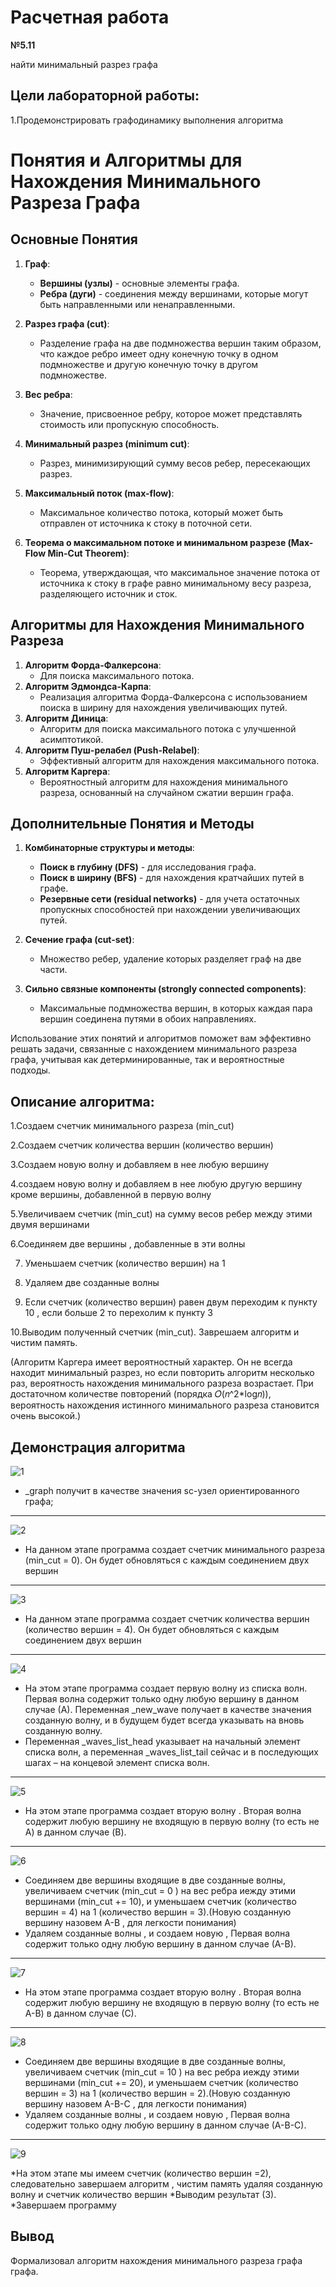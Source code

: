# Расчетная работа 
**№5.11**

найти минимальный разрез графа
## Цели лабораторной работы:
1.Продемонстрировать графодинамику выполнения алгоритма
# Понятия и Алгоритмы для Нахождения Минимального Разреза Графа

## Основные Понятия

1. **Граф**:
   - **Вершины (узлы)** - основные элементы графа.
   - **Ребра (дуги)** - соединения между вершинами, которые могут быть направленными или ненаправленными.

2. **Разрез графа (cut)**:
   - Разделение графа на две подмножества вершин таким образом, что каждое ребро имеет одну конечную точку в одном подмножестве и другую конечную точку в другом подмножестве.

3. **Вес ребра**:
   - Значение, присвоенное ребру, которое может представлять стоимость или пропускную способность.

4. **Минимальный разрез (minimum cut)**:
   - Разрез, минимизирующий сумму весов ребер, пересекающих разрез.

5. **Максимальный поток (max-flow)**:
   - Максимальное количество потока, который может быть отправлен от источника к стоку в поточной сети.

6. **Теорема о максимальном потоке и минимальном разрезе (Max-Flow Min-Cut Theorem)**:
   - Теорема, утверждающая, что максимальное значение потока от источника к стоку в графе равно минимальному весу разреза, разделяющего источник и сток.

## Алгоритмы для Нахождения Минимального Разреза

1. **Алгоритм Форда-Фалкерсона**:
   - Для поиска максимального потока.
2. **Алгоритм Эдмондса-Карпа**:
   - Реализация алгоритма Форда-Фалкерсона с использованием поиска в ширину для нахождения увеличивающих путей.
3. **Алгоритм Диница**:
   - Алгоритм для поиска максимального потока с улучшенной асимптотикой.
4. **Алгоритм Пуш-релабел (Push-Relabel)**:
   - Эффективный алгоритм для нахождения максимального потока.
5. **Алгоритм Каргера**:
   - Вероятностный алгоритм для нахождения минимального разреза, основанный на случайном сжатии вершин графа.

## Дополнительные Понятия и Методы

1. **Комбинаторные структуры и методы**:
   - **Поиск в глубину (DFS)** - для исследования графа.
   - **Поиск в ширину (BFS)** - для нахождения кратчайших путей в графе.
   - **Резервные сети (residual networks)** - для учета остаточных пропускных способностей при нахождении увеличивающих путей.

2. **Сечение графа (cut-set)**:
   - Множество ребер, удаление которых разделяет граф на две части.

3. **Сильно связные компоненты (strongly connected components)**:
   - Максимальные подмножества вершин, в которых каждая пара вершин соединена путями в обоих направлениях.

Использование этих понятий и алгоритмов поможет вам эффективно решать задачи, связанные с нахождением минимального разреза графа, учитывая как детерминированные, так и вероятностные подходы.

## Описание алгоритма:
1.Создаем счетчик минимального разреза (min_cut)

2.Создаем счетчик количества вершин (количество вершин)

3.Создаем новую волну и добавляем в нее любую вершину

4.создаем новую волну и добавляем в нее любую другую вершину кроме вершины, добавленной в первую волну

5.Увеличиваем счетчик (min_cut) на сумму весов ребер между этими двумя вершинами

6.Соединяем две вершины , добавленные в эти волны

7. Уменьшаем счетчик  (количество вершин) на 1

8. Удаляем две созданные волны

9. Если счетчик (количество вершин) равен двум переходим к пункту 10 , если больше 2 то перехолим к пункту 3

10.Выводим полученный счетчик (min_cut). Заврешаем алгоритм и чистим память.

(Алгоритм Каргера имеет вероятностный характер. Он не всегда находит минимальный разрез, но если повторить алгоритм несколько раз, вероятность нахождения минимального разреза возрастает.
При достаточном количестве повторений (порядка 𝑂(𝑛^2*log⁡𝑛)), вероятность нахождения истинного минимального разреза становится очень высокой.)
## Демонстрация алгоритма 



![1](https://github.com/iis-32170x/RPIIS/assets/148863144/fbcbb38d-0738-409b-8979-80577ac21625)

* _graph получит в качестве значения sc-узел ориентированного графа;
******

![2](https://github.com/iis-32170x/RPIIS/assets/148863144/ad765fd9-05b0-4d21-b9ad-ecb02b06a2a4)

* На данном этапе программа создает счетчик минимального разреза (min_cut = 0). Он будет обновляться с каждым соединением двух вершин
******
![3](https://github.com/iis-32170x/RPIIS/assets/148863144/9fa31612-294d-4159-a3ff-52982f9b77c1)

* На данном этапе программа создает счетчик количества вершин  (количество вершин = 4). Он будет обновляться с каждым соединением двух вершин
******
![4](https://github.com/iis-32170x/RPIIS/assets/148863144/7720755e-abff-4d47-90bb-b03088ea001b)

* На этом этапе программа создает первую волну из списка волн. Первая волна содержит только одну любую вершину в данном случае (А). Переменная _new_wave получает в качестве значения созданную волну, и в будущем будет всегда указывать на вновь созданную волну.
* Переменная _waves_list_head указывает на начальный элемент списка волн, а переменная _waves_list_tail сейчас и в последующих шагах – на концевой элемент списка волн.
******

![5](https://github.com/iis-32170x/RPIIS/assets/148863144/ebcc4579-4927-4898-ae50-45e51bb76979)

* На этом этапе программа создает вторую волну . Вторая волна содержит  любую вершину не входящую в первую волну (то есть не А) в данном случае (B).
******


![6](https://github.com/iis-32170x/RPIIS/assets/148863144/bc33417f-b7ff-4a62-bf97-ddb7c418be2a)

* Соединяем две вершины входящие в две созданные волны, увеличиваем счетчик (min_cut = 0 ) на вес ребра иежду этими вершинами (min_cut += 10), и уменьшаем счетчик (количество вершин = 4) на 1 (количество вершин = 3).(Новую созданную вершину назовем А-В , для легкости понимания)
* Удаляем созданные волны , и создаем новую ,  Первая волна содержит только одну любую вершину в данном случае (А-В).
******

![7](https://github.com/iis-32170x/RPIIS/assets/148863144/954b89f2-0e32-4b2b-93cd-0e02772e4bde)

* На этом этапе программа создает вторую волну . Вторая волна содержит  любую вершину не входящую в первую волну (то есть не А-В) в данном случае (С).
******

![8](https://github.com/iis-32170x/RPIIS/assets/148863144/4784a967-18ec-4952-9520-9369d61c5508)

* Соединяем две вершины входящие в две созданные волны, увеличиваем счетчик (min_cut = 10 ) на вес ребра иежду этими вершинами (min_cut += 20), и уменьшаем счетчик (количество вершин = 3) на 1 (количество вершин = 2).(Новую созданную вершину назовем А-В-С , для легкости понимания)
* Удаляем созданные волны , и создаем новую ,  Первая волна содержит только одну любую вершину в данном случае (А-В-С).
******

![9](https://github.com/iis-32170x/RPIIS/assets/148863144/0afd18b8-0fde-408f-a6a1-0ad16f004834)

*На этом этапе мы имеем счетчик (количество вершин =2), следовательно завершаем алгоритм , чистим память удаляя созданную волну и счетчик количество вершин *Выводим результат (3).
*Завершаем программу

## Вывод
Формализовал алгоритм нахождения минимального разреза графа графа.

